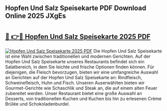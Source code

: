 ## Hopfen Und Salz Speisekarte PDF Download Online 2025 JXgEs

# <h2><a href="http://gcaueb.nevu.top/?p=Hopfen+Und+Salz+Speisekarte">🔗 👉🔴 Hopfen Und Salz Speisekarte 2025 PDF</a></h2>

[![Hopfen Und Salz Speisekarte 2025 PDF](https://i.imgur.com/dBaPXMq.png)](http://gcaueb.nevu.top/?p=Hopfen+Und+Salz+Speisekarte)
Die Hopfen Und Salz Speisekarte ist eine Wahl zwischen traditionellen und modernen Gerichten. Auf der Hopfen Und Salz Speisekarte unseres Restaurants befindet sich ein Salatbereich, in dem Sie leichte und frische Optionen finden können. Für diejenigen, die Fleisch bevorzugen, bieten wir eine umfangreiche Auswahl an Gerichten auf der Hopfen Und Salz Speisekarte an: Rindfleisch, Schweinefleisch, Huhn und Fisch. Unseren Auserwählten bieten wir Gourmet-Gerichte wie Schaschlik und Steak an, die auf einem alten Feuer zubereitet werden. Unser Restaurant bietet eine große Auswahl an Desserts, von traditionellen Kuchen und Kuchen bis hin zu erlesenen Crème Brûlée und Schokoladenburdel.
